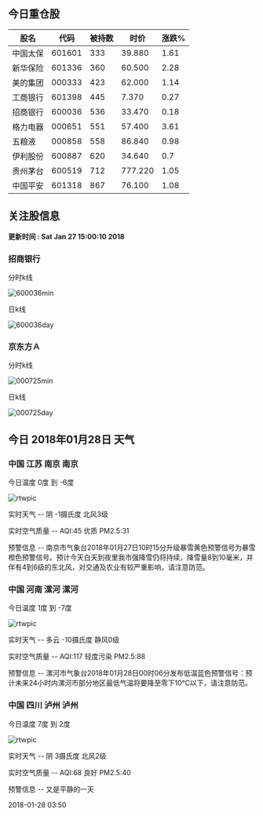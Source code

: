
## 今日重仓股 

|股名|代码|被持数|时价|涨跌%|
|---|---|---|---|---|
|中国太保|601601|333|39.880|1.61|
|新华保险|601336|360|60.500|2.28|
|美的集团|000333|423|62.000|1.14|
|工商银行|601398|445|7.370|0.27|
|招商银行|600036|536|33.470|0.18|
|格力电器|000651|551|57.400|3.61|
|五粮液|000858|558|86.840|0.98|
|伊利股份|600887|620|34.640|0.7|
|贵州茅台|600519|712|777.220|1.05|
|中国平安|601318|867|76.100|1.08|

## 关注股信息
**更新时间 : Sat Jan 27 15:00:10 2018**
### 招商银行 
分时k线

![600036min](http://image.sinajs.cn/newchart/min/n/sh600036.gif)

日k线

![600036day](http://image.sinajs.cn/newchart/daily/n/sh600036.gif)

### 京东方Ａ 
分时k线

![000725min](http://image.sinajs.cn/newchart/min/n/sz000725.gif)

日k线

![000725day](http://image.sinajs.cn/newchart/daily/n/sz000725.gif)
## 今日 2018年01月28日 天气
### 中国 江苏 南京 南京

今日温度 0度 到 -6度

![rtwpic](http://app1.showapi.com/weather/icon/night/02.png)

实时天气 -- 阴 -1摄氏度 北风3级

实时空气质量 -- AQI:45 优质 PM2.5:31

预警信息 -- 南京市气象台2018年01月27日10时15分升级暴雪黄色预警信号为暴雪橙色预警信号。预计今天白天到夜里我市强降雪仍将持续，降雪量8到10毫米，并伴有4到6级的东北风，对交通及农业有较严重影响，请注意防范。
    
### 中国 河南 漯河 漯河

今日温度 1度 到 -7度

![rtwpic](http://app1.showapi.com/weather/icon/night/01.png)

实时天气 -- 多云 -10摄氏度 静风0级

实时空气质量 -- AQI:117 轻度污染 PM2.5:88

预警信息 -- 漯河市气象台2018年01月28日00时06分发布低温蓝色预警信号：预计未来24小时内漯河市部分地区最低气温将要降至零下10℃以下，请注意防范。
    
### 中国 四川 泸州 泸州

今日温度 7度 到 2度

![rtwpic](http://app1.showapi.com/weather/icon/night/02.png)

实时天气 -- 阴 3摄氏度 北风2级

实时空气质量 -- AQI:68 良好 PM2.5:40

预警信息 -- 又是平静的一天
    
2018-01-28 03:50
